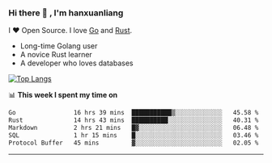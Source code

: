 ### Hi there 👋 , I'm hanxuanliang

<!--
**hanxuanliang/hanxuanliang** is a ✨ _special_ ✨ repository because its `README.md` (this file) appears on your GitHub profile.

Here are some ideas to get you started:

- 🔭 I’m currently working on ...
- 🌱 I’m currently learning ...
- 👯 I’m looking to collaborate on ...
- 🤔 I’m looking for help with ...
- 💬 Ask me about ...
- 📫 How to reach me: ...
- 😄 Pronouns: ...
- ⚡ Fun fact: ...
-->
I ❤ Open Source. I love [Go](https://golang.org) and [Rust](https://www.rust-lang.org/zh-CN/).

* Long-time Golang user
* A novice Rust learner
* A developer who loves databases

[![Top Langs](https://github-readme-stats.vercel.app/api?username=hanxuanliang&show_icons=true&count_private=true&line_height=40)](https://github.com/anuraghazra/github-readme-stats)

📊 **This week I spent my time on**
<!--START_SECTION:waka-->

```txt
Go                16 hrs 39 mins  ███████████▒░░░░░░░░░░░░░   45.58 %
Rust              14 hrs 43 mins  ██████████░░░░░░░░░░░░░░░   40.31 %
Markdown          2 hrs 21 mins   █▓░░░░░░░░░░░░░░░░░░░░░░░   06.48 %
SQL               1 hr 15 mins    █░░░░░░░░░░░░░░░░░░░░░░░░   03.46 %
Protocol Buffer   45 mins         ▓░░░░░░░░░░░░░░░░░░░░░░░░   02.05 %
```

<!--END_SECTION:waka-->

***
